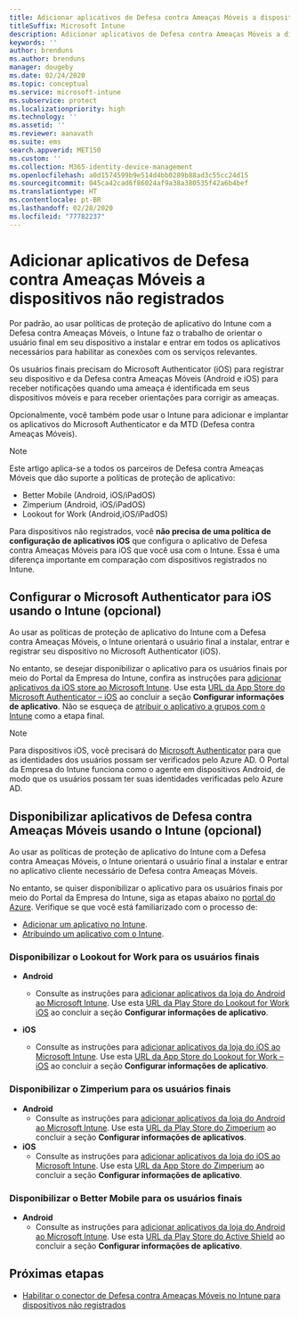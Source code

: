 ```yaml
---
title: Adicionar aplicativos de Defesa contra Ameaças Móveis a dispositivos não registrados
titleSuffix: Microsoft Intune
description: Adicionar aplicativos de Defesa contra Ameaças Móveis a dispositivos não registrados por usuários.
keywords: ''
author: brenduns
ms.author: brenduns
manager: dougeby
ms.date: 02/24/2020
ms.topic: conceptual
ms.service: microsoft-intune
ms.subservice: protect
ms.localizationpriority: high
ms.technology: ''
ms.assetid: ''
ms.reviewer: aanavath
ms.suite: ems
search.appverid: MET150
ms.custom: ''
ms.collection: M365-identity-device-management
ms.openlocfilehash: a0d1574599b9e514d4bb0289b88ad3c55cc24d15
ms.sourcegitcommit: 045ca42cad6f86024af9a38a380535f42a6b4bef
ms.translationtype: HT
ms.contentlocale: pt-BR
ms.lasthandoff: 02/28/2020
ms.locfileid: "77782237"
---
```

# <a name="add-mobile-threat-defense-apps-to-unenrolled-devices"></a>Adicionar aplicativos de Defesa contra Ameaças Móveis a dispositivos não registrados

Por padrão, ao usar políticas de proteção de aplicativo do Intune com a Defesa contra Ameaças Móveis, o Intune faz o trabalho de orientar o usuário final em seu dispositivo a instalar e entrar em todos os aplicativos necessários para habilitar as conexões com os serviços relevantes.

Os usuários finais precisam do Microsoft Authenticator (iOS) para registrar seu dispositivo e da Defesa contra Ameaças Móveis (Android e iOS) para receber notificações quando uma ameaça é identificada em seus dispositivos móveis e para receber orientações para corrigir as ameaças.

Opcionalmente, você também pode usar o Intune para adicionar e implantar os aplicativos do Microsoft Authenticator e da MTD (Defesa contra Ameaças Móveis).

> [!NOTE]
> Este artigo aplica-se a todos os parceiros de Defesa contra Ameaças Móveis que dão suporte a políticas de proteção de aplicativo:
>
> - Better Mobile (Android, iOS/iPadOS)
> - Zimperium (Android, iOS/iPadOS)
> - Lookout for Work (Android,iOS/iPadOS)
>
> Para dispositivos não registrados, você **não precisa de uma política de configuração de aplicativos iOS** que configura o aplicativo de Defesa contra Ameaças Móveis para iOS que você usa com o Intune. Essa é uma diferença importante em comparação com dispositivos registrados no Intune.

## <a name="configure-microsoft-authenticator-for-ios-via-intune-optional"></a>Configurar o Microsoft Authenticator para iOS usando o Intune (opcional)

Ao usar as políticas de proteção de aplicativo do Intune com a Defesa contra Ameaças Móveis, o Intune orientará o usuário final a instalar, entrar e registrar seu dispositivo no Microsoft Authenticator (iOS).

No entanto, se desejar disponibilizar o aplicativo para os usuários finais por meio do Portal da Empresa do Intune, confira as instruções para [adicionar aplicativos da iOS store ao Microsoft Intune](../apps/store-apps-ios.md). Use esta [URL da App Store do Microsoft Authenticator – iOS](https://itunes.apple.com/us/app/microsoft-authenticator/id983156458?mt=8) ao concluir a seção **Configurar informações de aplicativo**. Não se esqueça de [atribuir o aplicativo a grupos com o Intune](../apps/apps-deploy.md) como a etapa final.

> [!NOTE]
> Para dispositivos iOS, você precisará do [Microsoft Authenticator](https://docs.microsoft.com/azure/multi-factor-authentication/end-user/microsoft-authenticator-app-how-to) para que as identidades dos usuários possam ser verificados pelo Azure AD. O Portal da Empresa do Intune funciona como o agente em dispositivos Android, de modo que os usuários possam ter suas identidades verificadas pelo Azure AD.

## <a name="making-mobile-threat-defense-apps-available-via-intune-optional"></a>Disponibilizar aplicativos de Defesa contra Ameaças Móveis usando o Intune (opcional)

Ao usar as políticas de proteção de aplicativo do Intune com a Defesa contra Ameaças Móveis, o Intune orientará o usuário final a instalar e entrar no aplicativo cliente necessário de Defesa contra Ameaças Móveis.

No entanto, se quiser disponibilizar o aplicativo para os usuários finais por meio do Portal da Empresa do Intune, siga as etapas abaixo no [portal do Azure](https://portal.azure.com/). Verifique se que você está familiarizado com o processo de:

- [Adicionar um aplicativo no Intune](../apps/apps-add.md).
- [Atribuindo um aplicativo com o Intune](../apps/apps-deploy.md).

### <a name="making-lookout-for-work-available-to-end-users"></a>Disponibilizar o Lookout for Work para os usuários finais

- **Android**  
  - Consulte as instruções para [adicionar aplicativos da loja do Android ao Microsoft Intune](../apps/store-apps-android.md). Use esta [URL da Play Store do Lookout for Work iOS](https://play.google.com/store/apps/details?id=com.lookout.enterprise) ao concluir a seção **Configurar informações de aplicativo**.

- **iOS**
  - Consulte as instruções para [adicionar aplicativos da loja do iOS ao Microsoft Intune](../apps/store-apps-ios.md). Use esta [URL da App Store do Lookout for Work – iOS](https://itunes.apple.com/us/app/lookout-for-work/id997193468?mt=8) ao concluir a seção **Configurar informações de aplicativo**.

<!-- ### Making Symantec Endpoint Protection Mobile available to end users
- **Android**
  - See the instructions for [adding Android store apps to Microsoft Intune](../apps/store-apps-android.md). When completing the **Configure app information** section, use this [SEP Mobile app store URL](https://play.google.com/store/apps/details?id=com.skycure.skycure). For **Minimum operating system**, select **Android 4.0 (Ice Cream Sandwich)**.

- **iOS**
  - See the instructions for [adding iOS store apps to Microsoft Intune](../apps/store-apps-ios.md). Use this [SEP Mobile - App Store URL](https://itunes.apple.com/us/app/skycure/id695620821?mt=8) when completing the **Configure app information** section.

### Making Check Point SandBlast Mobile available to end users
- **Android**  
  - See the instructions for [adding Android store apps to Microsoft Intune](../apps/store-apps-android.md). Use this [Check Point SandBlast Mobile - Play Store URL](https://play.google.com/store/apps/details?id=com.lacoon.security.fox) when completing the **Configure app information** section. 

- **iOS**
  - See the instructions for [adding iOS store apps to Microsoft Intune](../apps/store-apps-ios.md). Use this [Check Point SandBlast Mobile - App Store URL](https://apps.apple.com/us/app/sandblast-mobile-protect/id1006390797) when completing the **Configure app information** section. -->

### <a name="making-zimperium-available-to-end-users"></a>Disponibilizar o Zimperium para os usuários finais

- **Android**
  - Consulte as instruções para [adicionar aplicativos da loja do Android ao Microsoft Intune](../apps/store-apps-android.md). Use esta [URL da Play Store do Zimperium](https://play.google.com/store/apps/details?id=com.zimperium.zips&hl=en) ao concluir a seção **Configurar informações de aplicativos**.
- **iOS**
  - Consulte as instruções para [adicionar aplicativos da loja do iOS ao Microsoft Intune](../apps/store-apps-ios.md). Use esta [URL da App Store do Zimperium](https://itunes.apple.com/us/app/zimperium-zips/id1030924459?mt=8) ao concluir a seção **Configurar informações de aplicativo**.

<!-- ### Making Pradeo available to end users
- **Android**
  - See the instructions for [adding Android store apps to Microsoft Intune](../apps/store-apps-android.md). Use this [Pradeo - Play Store URL](https://play.google.com/store/apps/details?id=net.pradeo.service&hl=en_US) when completing the **Configure app information** section.

- **iOS**
  - See the instructions for [adding iOS store apps to Microsoft Intune](../apps/store-apps-ios.md). Use this [Pradeo - App Store URL](https://itunes.apple.com/us/app/pradeo-agent/id547979360?mt=8) when completing the **Configure app information** section. -->

### <a name="making-better-mobile-available-to-end-users"></a>Disponibilizar o Better Mobile para os usuários finais

- **Android**
  - Consulte as instruções para [adicionar aplicativos da loja do Android ao Microsoft Intune](../apps/store-apps-android.md). Use esta [URL da Play Store do Active Shield](https://play.google.com/store/apps/details?id=com.better.active.shield.enterprise) ao concluir a seção **Configurar informações de aplicativo**.

<!-- - **iOS**
  - See the instructions for [adding iOS store apps to Microsoft Intune](../apps/store-apps-ios.md). Use this [ActiveShield - App Store URL](https://itunes.apple.com/us/app/activeshield/id980234260?mt=8&uo=4) when completing the **Configure app information** section. -->

<!-- ### Making Sophos available to end users
- **Android**
  - See the instructions for [adding Android store apps to Microsoft Intune](../apps/store-apps-android.md). Use this [Sophos - Play Store URL](https://play.google.com/store/apps/details?id=com.sophos.smsec) when completing the **Configure app information** section.

- **iOS**
  - See the instructions for [adding iOS store apps to Microsoft Intune](../apps/store-apps-ios.md). Use this [ActiveShield - App Store URL](https://itunes.apple.com/us/app/sophos-mobile-security/id1086924662?mt=8) when completing the **Configure app information** section.

### Making Wandera available to end users
- **Android**
  - See the instructions for [adding Android store apps to Microsoft Intune](../apps/store-apps-android.md). Use this [Wandera Mobile - Play Store URL](https://play.google.com/store/apps/details?id=com.wandera.android) when completing the **Configure app information** section. For **Minimum operating system**, select **Android 5.0**.

- **iOS**
  - See the instructions for [adding iOS store apps to Microsoft Intune](../apps/store-apps-ios.md). Use this [Wandera Mobile - - App Store URL](https://itunes.apple.com/app/wandera/id605469330) when completing the **Configure app information** section. -->

## <a name="next-steps"></a>Próximas etapas

- [Habilitar o conector de Defesa contra Ameaças Móveis no Intune para dispositivos não registrados](~/protect/mtd-enable-unenrolled-devices.md)